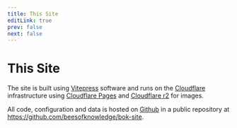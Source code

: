 ```yaml
---
title: This Site
editLink: true
prev: false
next: false
---
```

# This Site

The site is built using [Vitepress](https://vitepress.vuejs.org/) software and runs on the [Cloudflare](https://www.cloudflare.com/) infrastructure using [Cloudflare Pages](https://pages.cloudflare.com/) and [Cloudflare r2](https://www.cloudflare.com/products/r2/) for images.

All code, configuration and data is hosted on [Github](https://github.com/) in a public repository at https://github.com/beesofknowledge/bok-site.


